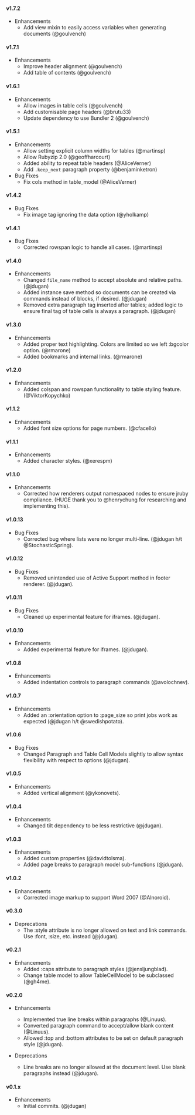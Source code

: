 #### v1.7.2

* Enhancements
  * Add view mixin to easily access variables when generating documents (@goulvench)

#### v1.7.1

* Enhancements
  * Improve header alignment (@goulvench)
  * Add table of contents (@goulvench)

#### v1.6.1

* Enhancements
  * Allow images in table cells (@goulvench)
  * Add customisable page headers (@brutu33)
  * Update dependency to use Bundler 2 (@goulvench)

#### v1.5.1

* Enhancements
  * Allow setting explicit column widths for tables (@martinsp)
  * Allow Rubyzip 2.0 (@geoffharcourt)
  * Added ability to repeat table headers (@AliceVerner)
  * Add `.keep_next` paragraph property (@benjaminketron)
* Bug Fixes
  * Fix cols method in table_model (@AliceVerner)

#### v1.4.2

* Bug Fixes
  * Fix image tag ignoring the data option (@yholkamp)

#### v1.4.1

* Bug Fixes
  * Corrected rowspan logic to handle all cases. (@martinsp)


#### v1.4.0

* Enhancements
  * Changed `file_name` method to accept absolute and relative paths. (@jdugan)
  * Added instance save method so documents can be created via commands instead of blocks, if desired. (@jdugan)
  * Removed extra paragraph tag inserted after tables; added logic to ensure final tag of table cells is always a paragraph. (@jdugan)


#### v1.3.0

* Enhancements
  * Added proper text highlighting. Colors are limited so we left :bgcolor option. (@rmarone)
  * Added bookmarks and internal links. (@rmarone)


#### v1.2.0

* Enhancements
  * Added colspan and rowspan functionality to table styling feature. (@ViktorKopychko)


#### v1.1.2

* Enhancements
  * Added font size options for page numbers. (@cfacello)


#### v1.1.1

* Enhancements
  * Added character styles. (@xerespm)


#### v1.1.0

* Enhancements
  * Corrected how renderers output namespaced nodes to ensure jruby compliance. (HUGE thank you to @henrychung for researching and implementing this).


#### v1.0.13

* Bug Fixes
  * Corrected bug where lists were no longer multi-line. (@jdugan h/t @StochasticSpring).


#### v1.0.12

* Bug Fixes
  * Removed unintended use of Active Support method in footer renderer. (@jdugan).


#### v1.0.11

* Bug Fixes
  * Cleaned up experimental feature for iframes. (@jdugan).


#### v1.0.10

* Enhancements
  * Added experimental feature for iframes. (@jdugan).


#### v1.0.8

* Enhancements
  * Added indentation controls to paragraph commands (@avolochnev).


#### v1.0.7

* Enhancements
  * Added an :orientation option to :page_size so print jobs work as expected (@jdugan h/t @swedishpotato).


#### v1.0.6

* Bug Fixes
  * Changed Paragraph and Table Cell Models slightly to allow syntax flexibility with respect to options (@jdugan).


#### v1.0.5

* Enhancements
  * Added vertical alignment (@ykonovets).


#### v1.0.4

* Enhancements
  * Changed tilt dependency to be less restrictive (@jdugan).


#### v1.0.3

* Enhancements
  * Added custom properties (@davidtolsma).
  * Added page breaks to paragraph model sub-functions (@jdugan).


#### v1.0.2

* Enhancements
  * Corrected image markup to support Word 2007 (@Alnoroid).


#### v0.3.0

* Deprecations
  * The :style attribute is no longer allowed on text and link commands. Use :font, :size, etc. instead (@jdugan).


#### v0.2.1

* Enhancements
  * Added :caps attribute to paragraph styles (@jensljungblad).
  * Change table model to allow TableCellModel to be subclassed (@gh4me).


#### v0.2.0

* Enhancements
	* Implemented true line breaks within paragraphs (@Linuus).
	* Converted paragraph command to accept/allow blank content (@Linuus).
	* Allowed :top and :bottom attributes to be set on default paragraph style (@jdugan).


* Deprecations
	* Line breaks are no longer allowed at the document level. Use blank paragraphs instead (@jdugan).


#### v0.1.x

* Enhancements
	* Initial commits. (@jdugan)
